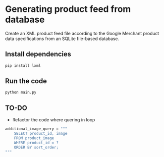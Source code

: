 # Generating product feed from database

Create an XML product feed file according to the Google Merchant product data specifications from an SQLite file-based database.

## Install dependencies

```python
pip install lxml
```

## Run the code

```python
python main.py
```

## TO-DO

- Refactor the code where quering in loop

```python
additional_image_query = """
    SELECT product_id, image
    FROM product_image
    WHERE product_id = ?
    ORDER BY sort_order;
"""
```
